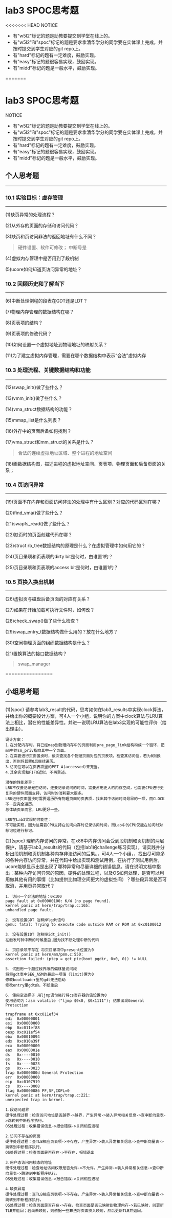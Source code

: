 # lab3 SPOC思考题

<<<<<<< HEAD
NOTICE
- 有"w5l2"标记的题是助教要提交到学堂在线上的。
- 有"w5l2"和"spoc"标记的题是要求拿清华学分的同学要在实体课上完成，并按时提交到学生对应的git repo上。
- 有"hard"标记的题有一定难度，鼓励实现。
- 有"easy"标记的题很容易实现，鼓励实现。
- 有"midd"标记的题是一般水平，鼓励实现。

=======
# lab3 SPOC思考题

NOTICE
- 有"w5l2"标记的题是助教要提交到学堂在线上的。
- 有"w5l2"和"spoc"标记的题是要求拿清华学分的同学要在实体课上完成，并按时提交到学生对应的git repo上。
- 有"hard"标记的题有一定难度，鼓励实现。
- 有"easy"标记的题很容易实现，鼓励实现。
- 有"midd"标记的题是一般水平，鼓励实现。

## 个人思考题
---

### 10.1 实验目标：虚存管理
---

(1)缺页异常的处理流程？

(2)从外存的页面的存储和访问代码？

(3)缺页和页访问非法的返回地址有什么不同？

> 硬件设置、软件可修改； 中断号是

(4)虚拟内存管理中是否用到了段机制

(5)ucore如何知道页访问异常的地址？

### 10.2 回顾历史和了解当下
---

(6)中断处理例程的段表在GDT还是LDT？

(7)物理内存管理的数据结构在哪？

(8)页表项的结构？

(9)页表项的修改代码？

(10)如何设置一个虚拟地址到物理地址的映射关系？

(11)为了建立虚拟内存管理，需要在哪个数据结构中表示“合法”虚拟内存

### 10.3 处理流程、关键数据结构和功能
---

(12)swap_init()做了些什么？

(13)vmm_init()做了些什么？

(14)vma_struct数据结构的功能？

(15)mmap_list是什么列表？

(16)外存中的页面后备如何找到？

(17)vma_struct和mm_struct的关系是什么？

> 合法的连续虚拟地址区域、整个进程的地址空间

(18)画数据结构图，描述进程的虚拟地址空间、页表项、物理页面和后备页面的关系；

### 10.4 页访问异常
---

(19)页面不在内存和页面访问非法的处理中有什么区别？对应的代码区别在哪？

(20)find_vma()做了些什么？

(21)swapfs_read()做了些什么？

(22)缺页时的页面创建代码在哪？

(23)struct rb_tree数据结构的原理是什么？在虚拟管理中如何用它的？


(24)页目录项和页表项的dirty bit是何时，由谁置1的？


(25)页目录项和页表项的access bit是何时，由谁置1的？


### 10.5 页换入换出机制
---

(26)虚拟页与磁盘后备页面的对应有关系？

(27)如果在开始加载可执行文件时，如何改？

(28)check_swap()做了些什么检查？

(29)swap_entry_t数据结构做什么用的？放在什么地方？

(30)空闲物理页面的组织数据结构是什么？

(21)置换算法的接口数据结构？

> swap_manager

================


## 小组思考题
---
(1)(spoc) 请参考lab3_result的代码，思考如何在lab3_results中实现clock算法，并给出你的概要设计方案，可4人一个小组，说明你的方案中clock算法与LRU算法上相比，潜在的性能差异性。并进一说明LRU算法在lab3实现的可能性评价（给出理由）。
```
设计方案：
1.在分配内存时，将已经map到物理内存中的页面利用pra_page_link结构构成一个链环，把mm中的sm_priv指向其中一个页面。
2.在需要进行页面置换时，依次查找各个物理页面对应的页表项，检查其访问位，若为0则换出，否则将其置0后继续遍历。
3.访问位可以在页表项里的PET_A(accessed)来充当。
4.其余实现和FIFO近似，不再赘述。

潜在的性能差异：
LRU不仅要记录是否访问，还要记录访问的时间，需要占用更大的内存空间，也需要CPU进行更复杂的硬件层面支持，访问时的消耗要大很多。
LRU进行页面置换时需要遍历所有物理页面的页表项，找出其中访问时间最早的一项，而CLOCK不一定完全遍历。
总体缺页率而言，LRU更好一些。

LRU在Lab3实现的可能性：
不可能实现，因为这需要CPU支持在访问内存时记录访问时间，而Lab中的CPU仅能在访问时对标记位进行标记。
```

(2)(spoc) 理解内存访问的异常。在x86中内存访问会受到段机制和页机制的两层保护，请基于lab3_results的代码（包括lab1的challenge练习实现），请实践并分析出段机制和页机制各种内存非法访问的后果。，可4人一个小组，，找出尽可能多的各种内存访问异常，并在代码中给出实现和测试用例，在执行了测试用例后，ucore能够显示出是出现了哪种异常和尽量详细的错误信息。请在说明文档中指出：某种内存访问异常的原因，硬件的处理过程，以及OS如何处理，是否可以利用做其他有用的事情（比如提供比物理空间更大的虚拟空间）？哪些段异常是否可取消，并用页异常取代？
```
1. 访问一个非法的地址：0x100
page fault at 0x00000100: K/W [no page found].
kernel panic at kern/trap/trap.c:165:
unhandled page fault.  

2. 没有设置GDT 注释掉lgdt语句
qemu: fatal: Trying to execute code outside RAM or ROM at 0xc0100012

3. 没有设置IDT 注释掉idt_init()
在触发时钟中断的时候重启,因为找不断处理中断的代码

4. 页目录项不存在 将页目录项中present位置为0
kernel panic at kern/mm/pmm.c:550:  
assertion failed: (ptep = get_pte(boot_pgdir, 0x0, 0)) != NULL  

5. 试图用一个超过段界限的偏移量访问段
将将gdt表中SEG_ASM的最后一项值（limit)置为0
修改bootloader里的gdt无法启动
修改entry里gdt的，不断重启

6. 使用空选择子 用ljmp语句强行将cs寄存器的值设置为0
使用语句为：asm volatile ("ljmp $0x0, $0x1111"); 结果出现General Protection

trapframe at 0xc011ef34
edi  0x00000001
esi  0x00000000
ebp  0xc011ef88
oesp 0xc011ef54
ebx  0x00010094
edx  0xc010a39f
ecx  0x00000000
eax  0x0000001e
ds   0x----0010
es   0x----0010
fs   0x----0023
gs   0x----0023
trap 0x0000000d General Protection
err  0x00000000
eip  0xc0107919
cs   0x----0008
flag 0x00000086 PF,SF,IOPL=0
kernel panic at kern/trap/trap.c:221:
unexpected trap in kernel.

1.段访问越界
硬件处理过程：检查访问地址是否越界->越界，产生异常->装入异常相关信息->查中断向量表->跳转到中断程序执行。
OS处理过程：收集错误信息->报告错误->关闭相应进程

2.访问不存在的页面
硬件处理过程：查TLB相应页表项->不存在，产生异常->装入异常相关信息->查中断向量表->跳转到中断程序执行。
OS处理过程：检查页面是否存在->不存在，报错退出

3.用户态访问内核态的地址
硬件处理过程：检查地址访问权限是否允许->不允许，产生异常->装入异常相关信息->查中断向量表->跳转到中断程序执行。
OS处理过程：收集错误信息->报告错误->关闭相应进程

4.缺页异常
硬件处理过程：查TLB相应页表项->不存在，产生异常->装入异常相关信息->查中断向量表->跳转到中断程序执行。
OS处理过程：检查页面是否存在->存在，检查页面是否已映射到物理内存->若已映射，则更新TLB并返回；若尚未映射，则依据一些算法将页面换入映射，然后更新TLB并返回。
```

